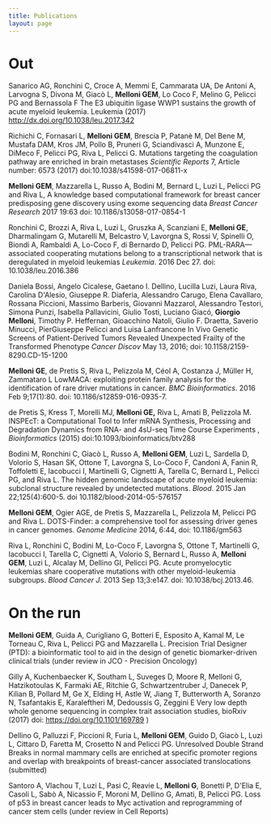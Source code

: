```yaml
---
title: Publications
layout: page
---
```


# Out

Sanarico AG, Ronchini C, Croce A, Memmi E, Cammarata UA, De Antoni A, Larvogna S, Divona M, Giacò L, **Melloni GEM**, Lo Coco F, Melino G, Pelicci PG and Bernassola F The E3 ubiquitin ligase WWP1 sustains the growth of acute myeloid leukemia. Leukemia (2017) http://dx.doi.org/10.1038/leu.2017.342

Richichi C, Fornasari L, **Melloni GEM**, Brescia P, Patanè M, Del Bene M, Mustafa DAM, Kros JM, Pollo B, Pruneri G, Sciandivasci A, Munzone E, DiMeco F, Pelicci PG, Riva L, Pelicci G. Mutations targeting the coagulation pathway are enriched in brain metastases *Scientific Reports* 7, Article number: 6573 (2017) doi:10.1038/s41598-017-06811-x

**Melloni GEM**, Mazzarella L, Russo A, Bodini M, Bernard L, Luzi L, Pelicci PG and Riva L, A knowledge based computational framework for breast cancer predisposing gene discovery using exome sequencing data *Breast Cancer Research* 2017 19:63 doi: 10.1186/s13058-017-0854-1

Ronchini C, Brozzi A, Riva L, Luzi L, Gruszka A, Scanziani E, **Melloni GE**, Dharmalingam G, Mutarelli M, Belcastro V, Lavorgna S, Rossi V, Spinelli O, Biondi A, Rambaldi A, Lo-Coco F, di Bernardo D, Pelicci PG. PML-RARA—associated cooperating mutations belong to a transcriptional network that is deregulated in myeloid leukemias *Leukemia*. 2016 Dec 27. doi: 10.1038/leu.2016.386

Daniela Bossi, Angelo Cicalese, Gaetano I. Dellino, Lucilla Luzi, Laura Riva, Carolina D'Alesio, Giuseppe R. Diaferia, Alessandro Carugo, Elena Cavallaro, Rossana Piccioni, Massimo Barberis, Giovanni Mazzarol, Alessandro Testori, Simona Punzi, Isabella Pallavicini, Giulio Tosti, Luciano Giacó, **Giorgio Melloni**, Timothy P. Heffernan, Gioacchino Natoli, Giulio F. Draetta, Saverio Minucci, PierGiuseppe Pelicci and Luisa Lanfrancone In Vivo Genetic Screens of Patient-Derived Tumors Revealed Unexpected Frailty of the Transformed Phenotype *Cancer Discov* May 13, 2016; 
doi: 10.1158/2159-8290.CD-15-1200

**Melloni GE**, de Pretis S, Riva L, Pelizzola M, Céol A, Costanza J, Müller H, Zammataro L LowMACA: exploiting protein family analysis for the identification of rare driver mutations in cancer. *BMC Bioinformatics*. 2016 Feb 9;17(1):80. doi: 10.1186/s12859-016-0935-7.

de Pretis S, Kress T, Morelli MJ, **Melloni GE,** Riva L, Amati B, Pelizzola M. INSPEcT: a Computational Tool to Infer mRNA Synthesis, Processing and Degradation Dynamics from RNA- and 4sU-seq Time Course Experiments , *Bioinformatics* (2015) doi:10.1093/bioinformatics/btv288

Bodini M, Ronchini C, Giacò L, Russo A, **Melloni GEM**, Luzi L, Sardella D, Volorio S, Hasan SK, Ottone T, Lavorgna S, Lo-Coco F, Candoni A, Fanin R, Toffoletti E, Iacobucci I, Martinelli G, Cignetti A, Tarella C, Bernard L, Pelicci PG, and Riva L. The hidden genomic landscape of acute myeloid leukemia: subclonal structure revealed by undetected mutations. *Blood*. 2015 Jan 22;125(4):600-5. doi 10.1182/blood-2014-05-576157

**Melloni GEM**, Ogier AGE, de Pretis S, Mazzarella L, Pelizzola M, Pelicci PG and Riva L. DOTS-Finder: a comprehensive tool for assessing driver genes in cancer genomes. *Genome Medicine* 2014, 6:44, doi: 10.1186/gm563

Riva L, Ronchini C, Bodini M, Lo-Coco F, Lavorgna S, Ottone T, Martinelli G, Iacobucci I, Tarella C, Cignetti A, Volorio S, Bernard L, Russo A, **Melloni GEM**, Luzi L, Alcalay M, Dellino GI, Pelicci PG. Acute promyelocytic leukemias share cooperative mutations with other myeloid-leukemia subgroups. *Blood Cancer J.* 2013 Sep 13;3:e147. doi: 10.1038/bcj.2013.46.

# On the run

**Melloni GEM**, Guida A, Curigliano G, Botteri E, Esposito A, Kamal M, Le Torneau C, Riva L, Pelicci PG and Mazzarella L. Precision Trial Designer (PTD): a bioinformatic tool to aid in the design of genetic biomarker-driven clinical trials (under review in JCO - Precision Oncology)

Gilly A, Kuchenbaecker K, Southam L, Suveges D, Moore R, Melloni G, Hatzikotoulas K, Farmaki AE, Ritchie G, Schwartzentruber J, Danecek P, Kilian B, Pollard M, Ge X, Elding H, Astle W, Jiang T, Butterworth A, Soranzo N, Tsafantakis E, Karaleftheri M, Dedoussis G, Zeggini E Very low depth whole genome sequencing in complex trait association studies, bioRxiv (2017) doi: https://doi.org/10.1101/169789 [](http://www.biorxiv.org/content/early/2017/07/28/169789) )

Dellino G, Palluzzi F, Piccioni R, Furia L, **Melloni GEM**, Guido D, Giacò L, Luzi L, Cittaro D, Faretta M, Crosetto N and Pelicci PG. Unresolved Double Strand Breaks in normal mammary cells are enriched at specific promoter regions and overlap with breakpoints of breast-cancer associated translocations (submitted)

Santoro A, Vlachou T, Luzi L, Pasi C, Reavie L, **Melloni G**, Bonetti P, D'Elia E, Casoli L, Sabò A, Nicassio F, Moroni M, Dellino G, Amati, B, Pelicci PG. Loss of p53 in breast cancer leads to Myc activation and reprogramming of cancer stem cells (under review in Cell Reports)
